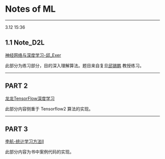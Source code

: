 # Notes of ML
---

3.12 15:36



## 1.1  Note_D2L

 [神经网络与深度学习-邱_Exer](https://github.com/nndl/exercise) 

此部分为练习部分，目的深入理解算法。题目来自复旦[邱锡鹏](https://xpqiu.github.io/) 教授练习。

------

## PART 2 

[龙龙TensorFlow深度学习](https://github.com/dragen1860/Deep-Learning-with-TensorFlow-book)

此部分内容侧重于 Tensorflow2 算法的实现。

------

## PART 3 

[李航-统计学习方法II](https://github.com/fengdu78/lihang-code)

此部分内容为书中案例代码的实现。

